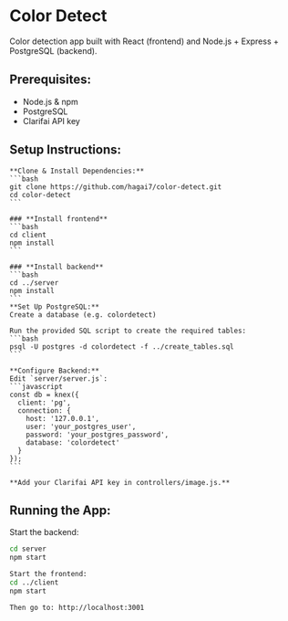 # **Color Detect**
Color detection app built with React (frontend) and Node.js + Express + PostgreSQL (backend).

## **Prerequisites:**
- Node.js & npm
- PostgreSQL
- Clarifai API key

## **Setup Instructions:**
    **Clone & Install Dependencies:**
    ```bash
    git clone https://github.com/hagai7/color-detect.git
    cd color-detect
    ```

    ### **Install frontend**
    ```bash
    cd client
    npm install
    ```

    ### **Install backend**
    ```bash
    cd ../server
    npm install
    ```
    **Set Up PostgreSQL:**
    Create a database (e.g. colordetect)

    Run the provided SQL script to create the required tables:
    ```bash
    psql -U postgres -d colordetect -f ../create_tables.sql
    ```
    
    **Configure Backend:**
    Edit `server/server.js`:
    ```javascript
    const db = knex({
      client: 'pg',
      connection: {
        host: '127.0.0.1',
        user: 'your_postgres_user',
        password: 'your_postgres_password',
        database: 'colordetect'
      }
    });
    ```

    **Add your Clarifai API key in controllers/image.js.**

## **Running the App:**
Start the backend:
```bash
cd server
npm start

Start the frontend:
cd ../client
npm start

Then go to: http://localhost:3001
